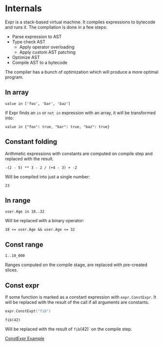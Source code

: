 # Internals

Expr is a stack-based virtual machine. It compiles expressions to bytecode and
runs it. The compilation is done in a few steps:

- Parse expression to AST
- Type check AST
    - Apply operator overloading
    - Apply custom AST patching
- Optimize AST
- Compile AST to a bytecode

The compiler has a bunch of optimization which will produce a more optimal program.

## In array

```
value in ['foo', 'bar', 'baz']
```

If Expr finds an `in` or `not in` expression with an array, it will be
transformed into:

```
value in {"foo": true, "bar": true, "baz": true}
```

## Constant folding

Arithmetic expressions with constants are computed on compile step and replaced
with the result.

```
-(2 - 5) ** 3 - 2 / (+4 - 3) + -2
```

Will be compiled into just a single number:

```
23
```

## In range

```
user.Age in 18..32
```

Will be replaced with a binary operator:

```
18 <= user.Age && user.Age <= 32
```

## Const range

```
1..10_000
```

Ranges computed on the compile stage, are replaced with pre-created slices.

## Const expr

If some function is marked as a constant expression with `expr.ConstExpr`. It will be
replaced with the result of the call if all arguments are constants.

```go
expr.ConstExpt("fib")
```

```
fib(42)
``` 

Will be replaced with the result of `fib`(42)` on the compile step.

[ConstExpr Example](https://pkg.go.dev/github.com/antonmedv/expr?tab=doc#ConstExpr)

